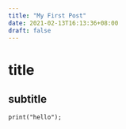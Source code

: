 ```yaml
---
title: "My First Post"
date: 2021-02-13T16:13:36+08:00
draft: false
---
```

# title
## subtitle
```
print("hello");
```

